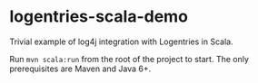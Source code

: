 logentries-scala-demo
=====================

Trivial example of log4j integration with Logentries in Scala.

Run `mvn scala:run` from the root of the project to start. The only prerequisites are Maven and Java 6+.
